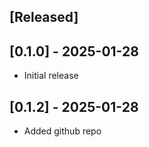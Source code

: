 ## [Released]

## [0.1.0] - 2025-01-28

- Initial release


## [0.1.2] - 2025-01-28

- Added github repo
